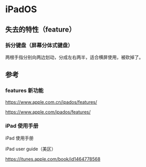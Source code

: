 # iPadOS



## 失去的特性（feature）

### 拆分键盘（屏幕分体式键盘）

两根手指分别向两边划动，分成左右两半，适合横屏使用，被砍掉了。

## 参考

### features 新功能

https://www.apple.com.cn/ipados/features/

https://www.apple.com/ipados/features/

### iPad 使用手册

iPad 使用手册

iPad user guide（美区）

https://itunes.apple.com/book/id1464778568

